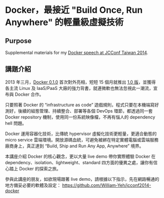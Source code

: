 Docker，最接近 "Build Once, Run Anywhere" 的輕量級虛擬技術
=========================

## Purpose

Supplemental materials for my [Docker speech at JCConf Taiwan 2014](http://jcconf.tw/docker-most-write-once-run-anywhere.html).


## 講題介紹

2013 年三月，[Docker 0.1.0](https://github.com/docker/docker/tree/v0.1.0) 首次對外亮相，短短 15 個月就推出 [1.0 版](https://github.com/docker/docker/tree/v1.0.0)，並獲得各主流 Linux 及 IaaS/PaaS 大廠的強力背書，就連微軟也無法忽視此一潮流，宣布與 Docker 合作。

只要照著 Docker 的 “infrastructure as code” 遊戲規則，程式只要在本機端寫好測好，後續的組態管理、持續整合、部署等各個 DevOps 環節，都透過同一套 Docker repository 機制，使用同一份系統映像檔，不再有惱人的 dependency hell 問題。

Docker 運用容器化技術，比傳統 hypervisor 虛擬化技術更輕量，更適合動態的 micro service 雲端環境。開放源碼血統，可避免被綁在特定實體電腦或雲端服務廠商身上，真正達到 “Build, Ship and Run Any App, Anywhere” 境界。

本講座介紹 Docker 的核心觀念，更以大量 live demo 帶你實際體驗 Docker 在 dependency、isolation、lightweight、standard 四方面的優異之處，讓你有信心踏上 Docker 的探索之旅。


參與此講座的朋友，如欲現場跟著 live demo，請根據以下指示，先在網路暢通的地方備妥必要的軟體及設定：
https://github.com/William-Yeh/jcconf2014-docker
